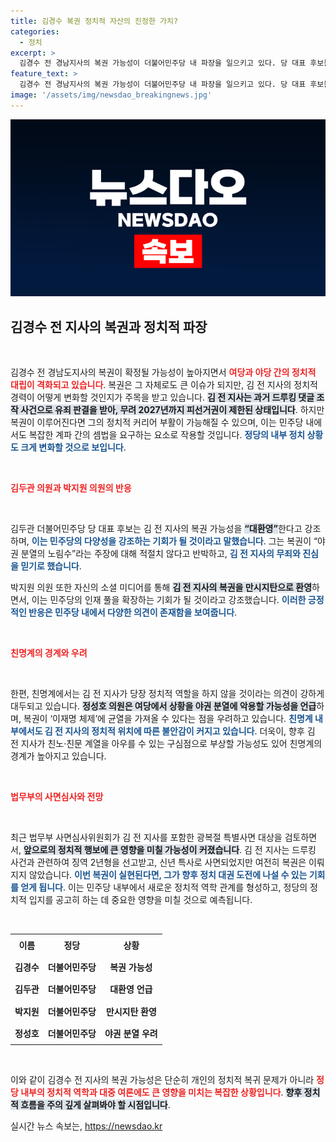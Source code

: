 ```yaml
---
title: 김경수 복권 정치적 자산의 진정한 가치?
categories:
  - 정치
excerpt: >
  김경수 전 경남지사의 복권 가능성이 더불어민주당 내 파장을 일으키고 있다. 당 대표 후보들은 다양한 반응을 보이고 있으며, 복권이 민주당의 다양성을 촉진할 것이라는 주장과 야권 분열의 우려가 엇갈리고 있다.
feature_text: >
  김경수 전 경남지사의 복권 가능성이 더불어민주당 내 파장을 일으키고 있다. 당 대표 후보들은 다양한 반응을 보이고 있으며, 복권이 민주당의 다양성을 촉진할 것이라는 주장과 야권 분열의 우려가 엇갈리고 있다.
image: '/assets/img/newsdao_breakingnews.jpg'
---
```


<p><img src="/assets/img/newsdao_breakingnews.jpg" alt="koreaapp 속보" /></p>

<h2 data-ke-size="size26">김경수 전 지사의 복권과 정치적 파장</h2>

<p data-ke-size="size16">&nbsp;</p>

<p>김경수 전 경남도지사의 복권이 확정될 가능성이 높아지면서 <b><span style="color: #ee2323;">여당과 야당 간의 정치적 대립이 격화되고 있습니다</span></b>. 복권은 그 자체로도 큰 이슈가 되지만, 김 전 지사의 정치적 경력이 어떻게 변화할 것인지가 주목을 받고 있습니다. <b><span style="background-color: #21538527;">김 전 지사는 과거 드루킹 댓글 조작 사건으로 유죄 판결을 받아, 무려 2027년까지 피선거권이 제한된 상태입니다</span></b>. 하지만 복권이 이루어진다면 그의 정치적 커리어 부활이 가능해질 수 있으며, 이는 민주당 내에서도 복잡한 계파 간의 셈법을 요구하는 요소로 작용할 것입니다. <b><span style="color: #1a5490;">정당의 내부 정치 상황도 크게 변화할 것으로 보입니다</span></b>. </p>

<p data-ke-size="size16">&nbsp;</p>

<p><b><span style="color: #ee2323;">김두관 의원과 박지원 의원의 반응</span></b></p>

<p data-ke-size="size16">&nbsp;</p>

<p>김두관 더불어민주당 당 대표 후보는 김 전 지사의 복권 가능성을 <b><span style="background-color: #21538527;">“대환영”</span></b>한다고 강조하며, <b><span style="color: #1a5490;">이는 민주당의 다양성을 강조하는 기회가 될 것이라고 말했습니다</span></b>. 그는 복권이 “야권 분열의 노림수”라는 주장에 대해 적절치 않다고 반박하고, <b><span style="color: #1a5490;">김 전 지사의 무죄와 진심을 믿기로 했습니다</span></b>.</p>

<p>박지원 의원 또한 자신의 소셜 미디어를 통해 <b><span style="background-color: #21538527;">김 전 지사의 복권을 만시지탄으로 환영</span></b>하면서, 이는 민주당의 인재 풀을 확장하는 기회가 될 것이라고 강조했습니다. <b><span style="color: #1a5490;">이러한 긍정적인 반응은 민주당 내에서 다양한 의견이 존재함을 보여줍니다</span></b>. </p>

<p data-ke-size="size16">&nbsp;</p>

<p><b><span style="color: #ee2323;">친명계의 경계와 우려</span></b></p>

<p data-ke-size="size16">&nbsp;</p>

<p>한편, 친명계에서는 김 전 지사가 당장 정치적 역할을 하지 않을 것이라는 의견이 강하게 대두되고 있습니다. <b><span style="background-color: #21538527;">정성호 의원은 여당에서 상황을 야권 분열에 악용할 가능성을 언급</span></b>하며, 복권이 ‘이재명 체제’에 균열을 가져올 수 있다는 점을 우려하고 있습니다. <b><span style="color: #1a5490;">친명계 내부에서도 김 전 지사의 정치적 위치에 따른 불안감이 커지고 있습니다</span></b>. 더욱이, 향후 김 전 지사가 친노·친문 계열을 아우를 수 있는 구심점으로 부상할 가능성도 있어 친명계의 경계가 높아지고 있습니다.</p>

<p data-ke-size="size16">&nbsp;</p>

<p><b><span style="color: #ee2323;">법무부의 사면심사와 전망</span></b></p>

<p data-ke-size="size16">&nbsp;</p>

<p>최근 법무부 사면심사위원회가 김 전 지사를 포함한 광복절 특별사면 대상을 검토하면서, <b><span style="background-color: #21538527;">앞으로의 정치적 행보에 큰 영향을 미칠 가능성이 커졌습니다</span></b>. 김 전 지사는 드루킹 사건과 관련하여 징역 2년형을 선고받고, 신년 특사로 사면되었지만 여전히 복권은 이뤄지지 않았습니다. <b><span style="color: #1a5490;">이번 복권이 실현된다면, 그가 향후 정치 대권 도전에 나설 수 있는 기회를 얻게 됩니다</span></b>. 이는 민주당 내부에서 새로운 정치적 역학 관계를 형성하고, 정당의 정치적 입지를 공고히 하는 데 중요한 영향을 미칠 것으로 예측됩니다.</p>

<p data-ke-size="size16">&nbsp;</p>

<table style="width:100%; border-collapse:collapse;">
<tr>
<td style="text-align: center; height: 30px;"><b>이름</b></td>
<td style="text-align: center; height: 30px;"><b>정당</b></td>
<td style="text-align: center; height: 30px;"><b>상황</b></td>
</tr>
<tr>
<td style="text-align: center; height: 30px;"><b>김경수</b></td>
<td style="text-align: center; height: 30px;"><b>더불어민주당</b></td>
<td style="text-align: center; height: 30px;"><b>복권 가능성</b></td>
</tr>
<tr>
<td style="text-align: center; height: 30px;"><b>김두관</b></td>
<td style="text-align: center; height: 30px;"><b>더불어민주당</b></td>
<td style="text-align: center; height: 30px;"><b>대환영 언급</b></td>
</tr>
<tr>
<td style="text-align: center; height: 30px;"><b>박지원</b></td>
<td style="text-align: center; height: 30px;"><b>더불어민주당</b></td>
<td style="text-align: center; height: 30px;"><b>만시지탄 환영</b></td>
</tr>
<tr>
<td style="text-align: center; height: 30px;"><b>정성호</b></td>
<td style="text-align: center; height: 30px;"><b>더불어민주당</b></td>
<td style="text-align: center; height: 30px;"><b>야권 분열 우려</b></td>
</tr>
</table>

<p data-ke-size="size16">&nbsp;</p>

<p>이와 같이 김경수 전 지사의 복권 가능성은 단순히 개인의 정치적 복귀 문제가 아니라 <b><span style="color: #ee2323;">정당 내부의 정치적 역학과 대중 여론에도 큰 영향을 미치는 복잡한 상황입니다</span></b>. <b><span style="background-color: #21538527;">향후 정치적 흐름을 주의 깊게 살펴봐야 할 시점입니다</span></b>.</p>
실시간 뉴스 속보는, <a href="https://newsdao.kr" rel="dofollow">https://newsdao.kr</a>


